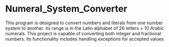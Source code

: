 # Numeral_System_Converter
This program is designed to convert numbers and literals from one number system to another. its range is in the Latin alphabet of 26 letters + 10 Arabic numerals. 
This project is capable of converting both integer and fractional numbers. its functionality includes handling exceptions for accepted values
